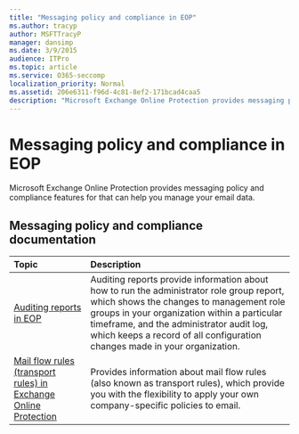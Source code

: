 ```yaml
---
title: "Messaging policy and compliance in EOP"
ms.author: tracyp
author: MSFTTracyP
manager: dansimp
ms.date: 3/9/2015
audience: ITPro
ms.topic: article
ms.service: O365-seccomp
localization_priority: Normal
ms.assetid: 206e6311-f96d-4c81-8ef2-171bcad4caa5
description: "Microsoft Exchange Online Protection provides messaging policy and compliance features for that can help you manage your email data."
---
```


# Messaging policy and compliance in EOP

Microsoft Exchange Online Protection provides messaging policy and compliance features for that can help you manage your email data.
  
## Messaging policy and compliance documentation

|**Topic**|**Description**|
|:-----|:-----|
|[Auditing reports in EOP](auditing-reports-in-eop.md)|Auditing reports provide information about how to run the administrator role group report, which shows the changes to management role groups in your organization within a particular timeframe, and the administrator audit log, which keeps a record of all configuration changes made in your organization.|
|[Mail flow rules (transport rules) in Exchange Online Protection](mail-flow-rules-transport-rules-0.md)|Provides information about mail flow rules (also known as transport rules), which provide you with the flexibility to apply your own company-specific policies to email.|
